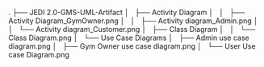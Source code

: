 .
├── JEDI 2.0-GMS-UML-Artifact
│   ├── Activity Diagram
│   │   ├── Activity Diagram_GymOwner.png
│   │   ├── Activity diagram_Admin.png
│   │   └── Activity diagram_Customer.png
│   ├── Class Diagram
│   │   └── Class Diagram.png
│   └── Use Case Diagrams
│       ├── Admin use case diagram.png
│       ├── Gym Owner use case diagram.png
│       └── User Use case Diagram.png
